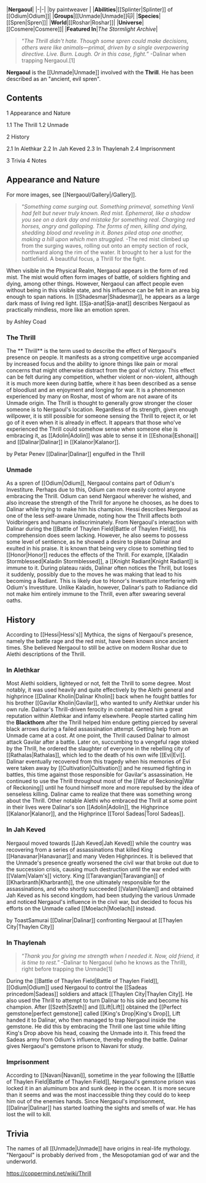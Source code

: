 |**Nergaoul**|
|-|-|
|by  paintweaver |
|**Abilities**|[[Splinter\|Splinter]] of [[Odium\|Odium]]|
|**Groups**|[[Unmade\|Unmade]]🐱︎|
|**Species**|[[Spren\|Spren]]|
|**World**|[[Roshar\|Roshar]]|
|**Universe**|[[Cosmere\|Cosmere]]|
|**Featured In**|*The Stormlight Archive*|

>“*The Thrill didn't hate. Though some spren could make decisions, others were like animals—primal, driven by a single overpowering directive. Live. Burn. Laugh. Or in this case, fight.*”
\-Dalinar when trapping Nergaoul.[1]


**Nergaoul** is the [[Unmade\|Unmade]] involved with the **Thrill**. He has been described as an "ancient, evil spren".

## Contents

1 Appearance and Nature

1.1 The Thrill
1.2 Unmade


2 History

2.1 In Alethkar
2.2 In Jah Keved
2.3 In Thaylenah
2.4 Imprisonment


3 Trivia
4 Notes


## Appearance and Nature
For more images, see [[Nergaoul/Gallery\|/Gallery]].
>“*Something came surging out. Something primeval, something Venli had felt but never truly known. Red mist. Ephemeral, like a shadow you see on a dark day and mistake for something real. Charging red horses, angry and galloping. The forms of men, killing and dying, shedding blood and reveling in it. Bones piled atop one another, making a hill upon which men struggled.*
\-The red mist climbed up from the surging waves, rolling out onto an empty section of rock, northward along the rim of the water. It brought to her a lust for the battlefield. A beautiful focus, a Thrill for the fight.


When visible in the Physical Realm, Nergaoul appears in the form of red mist. The mist would often form images of battle, of soldiers fighting and dying, among other things. However, Nergaoul can affect people even without being in this visible state, and his influence can be felt in an area big enough to span nations.
In [[Shadesmar\|Shadesmar]], he appears as a large dark mass of living red light.
[[Sja-anat\|Sja-anat]] describes Nergaoul as practically mindless, more like an emotion spren.

 by  Ashley Coad 
### The Thrill
The ** Thrill** is the term used to describe the effect of Nergaoul's presence on people. It manifests as a strong competitive urge accompanied by increased focus and the ability to ignore things like pain or moral concerns that might otherwise distract from the goal of victory. This effect can be felt during any competition, whether violent or non-violent, although it is much more keen during battle, where it has been described as a sense of bloodlust and an enjoyment and longing for war. It is a phenomenon experienced by many on Roshar, most of whom are not aware of its Unmade origin.
The Thrill is thought to generally grow stronger the closer someone is to Nergaoul's location. Regardless of its strength, given enough willpower, it is still possible for someone sensing the Thrill to reject it, or let go of it even when it is already in effect.
It appears that those who've experienced the Thrill could somehow sense when someone else is embracing it, as [[Adolin\|Adolin]] was able to sense it in [[Eshonai\|Eshonai]] and [[Dalinar\|Dalinar]] in [[Kalanor\|Kalanor]].

 by  Petar Penev  [[Dalinar\|Dalinar]] engulfed in the Thrill
### Unmade
As a spren of [[Odium\|Odium]], Nergaoul contains part of Odium's Investiture. Perhaps due to this, Odium can more easily control anyone embracing the Thrill. Odium can send Nergaoul wherever he wished, and also increase the strength of the Thrill for anyone he chooses, as he does to Dalinar while trying to make him his champion.
Hessi describes Nergaoul as one of the less self-aware Unmade, noting how the Thrill affects both Voidbringers and humans indiscriminately. From Nergaoul's interaction with Dalinar during the [[Battle of Thaylen Field\|Battle of Thaylen Field]], his comprehension does seem lacking. However, he also seems to possess some level of sentience, as he showed a desire to please Dalinar and exulted in his praise.
It is known that being very close to something tied to [[Honor\|Honor]] reduces the effects of the Thrill. For example, [[Kaladin Stormblessed\|Kaladin Stormblessed]], a [[Knight Radiant\|Knight Radiant]] is immune to it. During plateau raids, Dalinar often notices the Thrill, but loses it suddenly, possibly due to the moves he was making that lead to his becoming a Radiant. This is likely due to Honor's Investiture interfering with Odium's Investiture. Unlike Kaladin, however, Dalinar's path to Radiance did not make him entirely immune to the Thrill, even after swearing several oaths.

## History
According to [[Hessi\|Hessi's]] Mythica, the signs of Nergaoul's presence, namely the battle rage and the red mist, have been known since ancient times. She believed Nergaoul to still be active on modern Roshar due to Alethi descriptions of the Thrill.

### In Alethkar
Most Alethi soldiers, lighteyed or not, felt the Thrill to some degree. Most notably, it was used heavily and quite effectively by the Alethi general and highprince [[Dalinar Kholin\|Dalinar Kholin]] back when he fought battles for his brother [[Gavilar Kholin\|Gavilar]], who wanted to unify Alethkar under his own rule. Dalinar's Thrill-driven ferocity in combat earned him a great reputation within Alethkar and infamy elsewhere. People started calling him the **Blackthorn** after the Thrill helped him endure getting pierced by several black arrows during a failed assassination attempt.
Getting help from an Unmade came at a cost. At one point, the Thrill caused Dalinar to almost attack Gavilar after a battle. Later on, succumbing to a vengeful rage stoked by the Thrill, he ordered the slaughter of everyone in the rebelling city of [[Rathalas\|Rathalas]], which led to the death of his own wife [[Evi\|Evi]].
Dalinar eventually recovered from this tragedy when his memories of Evi were taken away by [[Cultivation\|Cultivation]] and he resumed fighting in battles, this time against those responsible for Gavilar's assassination. He continued to use the Thrill throughout most of the [[War of Reckoning\|War of Reckoning]] until he found himself more and more repulsed by the idea of senseless killing. Dalinar came to realize that there was something wrong about the Thrill.
Other notable Alethi who embraced the Thrill at some point in their lives were Dalinar's son [[Adolin\|Adolin]], the Highprince [[Kalanor\|Kalanor]], and the Highprince [[Torol Sadeas\|Torol Sadeas]].

### In Jah Keved
Nergaoul moved towards [[Jah Keved\|Jah Keved]] while the country was recovering from a series of assassinations that killed King [[Hanavanar\|Hanavanar]] and many Veden Highprinces. It is believed that the Unmade's presence greatly worsened the civil war that broke out due to the succession crisis, causing much destruction until the war ended with [[Valam\|Valam's]] victory.
King [[Taravangian\|Taravangian]] of [[Kharbranth\|Kharbranth]], the one ultimately responsible for the assassinations, and who shortly succeeded [[Valam\|Valam]] and obtained Jah Keved as his second kingdom, had been studying the various Unmade and noticed Nergaoul's influence in the civil war, but decided to focus his efforts on the Unmade called [[Moelach\|Moelach]] instead.

 by  ToastSamurai  [[Dalinar\|Dalinar]] confronting Nergaoul at [[Thaylen City\|Thaylen City]]
### In Thaylenah
>“*Thank you for giving me strength when I needed it. Now, old friend, it is time to rest.*”
\-Dalinar to Nergaoul (who he knows as the Thrill), right before trapping the Unmade[1]


During the [[Battle of Thaylen Field\|Battle of Thaylen Field]], [[Odium\|Odium]] used Nergaoul to control the [[Sadeas princedom\|Sadeas]] soldiers and attack [[Thaylen City\|Thaylen City]]. He also used the Thrill to attempt to turn Dalinar to his side and become his champion.
After [[Szeth\|Szeth]] and [[Lift\|Lift]] obtained the [[Perfect gemstone\|perfect gemstone]] called [[King's Drop\|King's Drop]], Lift handed it to Dalinar, who then managed to trap Nergaoul inside the gemstone. He did this by embracing the Thrill one last time while lifting King's Drop above his head, coaxing the Unmade into it.
This freed the Sadeas army from Odium's influence, thereby ending the battle.
Dalinar gives Nergaoul's gemstone prison to Navani for study.

### Imprisonment
According to [[Navani\|Navani]], sometime in the year following the [[Battle of Thaylen Field\|Battle of Thaylen Field]], Nergaoul's gemstone prison was locked it in an aluminum box and sunk deep in the ocean. It is more secure than it seems and was the most inaccessible thing they could do to keep him out of the enemies hands. Since Nergaoul's imprisonment, [[Dalinar\|Dalinar]] has started loathing the sights and smells of war. He has lost the will to kill.

## Trivia
The names of all [[Unmade\|Unmade]] have origins in real-life mythology. "Nergaoul" is probably derived from , the Mesopotamian god of war and the underworld.


https://coppermind.net/wiki/Thrill